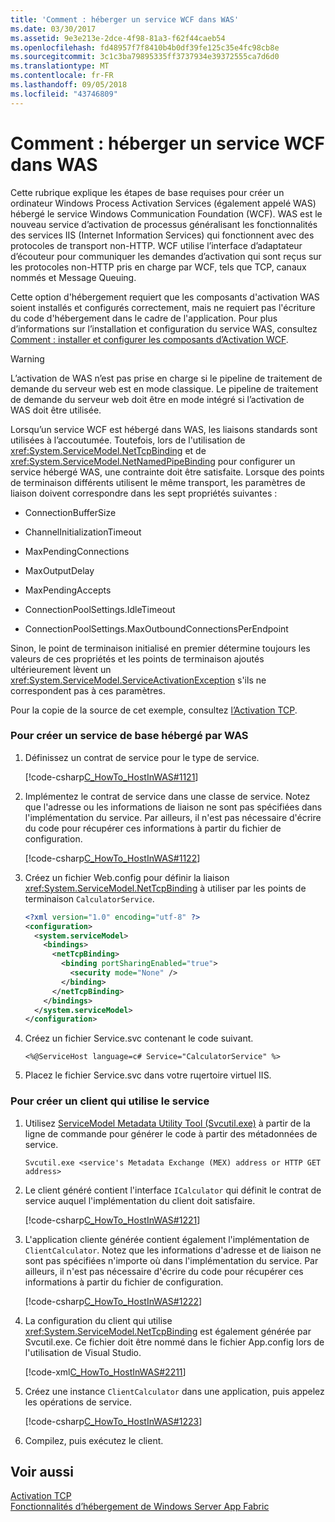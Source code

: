 ```yaml
---
title: 'Comment : héberger un service WCF dans WAS'
ms.date: 03/30/2017
ms.assetid: 9e3e213e-2dce-4f98-81a3-f62f44caeb54
ms.openlocfilehash: fd48957f7f8410b4b0df39fe125c35e4fc98cb8e
ms.sourcegitcommit: 3c1c3ba79895335ff3737934e39372555ca7d6d0
ms.translationtype: MT
ms.contentlocale: fr-FR
ms.lasthandoff: 09/05/2018
ms.locfileid: "43746809"
---
```

# <a name="how-to-host-a-wcf-service-in-was"></a>Comment : héberger un service WCF dans WAS
Cette rubrique explique les étapes de base requises pour créer un ordinateur Windows Process Activation Services (également appelé WAS) hébergé le service Windows Communication Foundation (WCF). WAS est le nouveau service d’activation de processus généralisant les fonctionnalités des services IIS (Internet Information Services) qui fonctionnent avec des protocoles de transport non-HTTP. WCF utilise l’interface d’adaptateur d’écouteur pour communiquer les demandes d’activation qui sont reçus sur les protocoles non-HTTP pris en charge par WCF, tels que TCP, canaux nommés et Message Queuing.  
  
 Cette option d'hébergement requiert que les composants d'activation WAS soient installés et configurés correctement, mais ne requiert pas l'écriture du code d'hébergement dans le cadre de l'application. Pour plus d’informations sur l’installation et configuration du service WAS, consultez [Comment : installer et configurer les composants d’Activation WCF](../../../../docs/framework/wcf/feature-details/how-to-install-and-configure-wcf-activation-components.md).  
  
> [!WARNING]
>  L’activation de WAS n’est pas prise en charge si le pipeline de traitement de demande du serveur web est en mode classique. Le pipeline de traitement de demande du serveur web doit être en mode intégré si l’activation de WAS doit être utilisée.  
  
 Lorsqu’un service WCF est hébergé dans WAS, les liaisons standards sont utilisées à l’accoutumée. Toutefois, lors de l'utilisation de <xref:System.ServiceModel.NetTcpBinding> et de <xref:System.ServiceModel.NetNamedPipeBinding> pour configurer un service hébergé WAS, une contrainte doit être satisfaite. Lorsque des points de terminaison différents utilisent le même transport, les paramètres de liaison doivent correspondre dans les sept propriétés suivantes :  
  
-   ConnectionBufferSize  
  
-   ChannelInitializationTimeout  
  
-   MaxPendingConnections  
  
-   MaxOutputDelay  
  
-   MaxPendingAccepts  
  
-   ConnectionPoolSettings.IdleTimeout  
  
-   ConnectionPoolSettings.MaxOutboundConnectionsPerEndpoint  
  
 Sinon, le point de terminaison initialisé en premier détermine toujours les valeurs de ces propriétés et les points de terminaison ajoutés ultérieurement lèvent un <xref:System.ServiceModel.ServiceActivationException> s'ils ne correspondent pas à ces paramètres.  
  
 Pour la copie de la source de cet exemple, consultez [l’Activation TCP](../../../../docs/framework/wcf/samples/tcp-activation.md).  
  
### <a name="to-create-a-basic-service-hosted-by-was"></a>Pour créer un service de base hébergé par WAS  
  
1.  Définissez un contrat de service pour le type de service.  
  
     [!code-csharp[C_HowTo_HostInWAS#1121](../../../../samples/snippets/csharp/VS_Snippets_CFX/c_howto_hostinwas/cs/service.cs#1121)]  
  
2.  Implémentez le contrat de service dans une classe de service. Notez que l'adresse ou les informations de liaison ne sont pas spécifiées dans l'implémentation du service. Par ailleurs, il n'est pas nécessaire d'écrire du code pour récupérer ces informations à partir du fichier de configuration.  
  
     [!code-csharp[C_HowTo_HostInWAS#1122](../../../../samples/snippets/csharp/VS_Snippets_CFX/c_howto_hostinwas/cs/service.cs#1122)]  
  
3.  Créez un fichier Web.config pour définir la liaison <xref:System.ServiceModel.NetTcpBinding> à utiliser par les points de terminaison `CalculatorService`.  
  
    ```xml  
    <?xml version="1.0" encoding="utf-8" ?>  
    <configuration>  
      <system.serviceModel>  
        <bindings>  
          <netTcpBinding>  
            <binding portSharingEnabled="true">  
              <security mode="None" />  
            </binding>  
          </netTcpBinding>  
        </bindings>  
      </system.serviceModel>  
    </configuration>  
    ```  
  
4.  Créez un fichier Service.svc contenant le code suivant.  
  
    ```  
    <%@ServiceHost language=c# Service="CalculatorService" %>   
    ```  
  
5.  Placez le fichier Service.svc dans votre rɰertoire virtuel IIS.  
  
### <a name="to-create-a-client-to-use-the-service"></a>Pour créer un client qui utilise le service  
  
1.  Utilisez [ServiceModel Metadata Utility Tool (Svcutil.exe)](../../../../docs/framework/wcf/servicemodel-metadata-utility-tool-svcutil-exe.md) à partir de la ligne de commande pour générer le code à partir des métadonnées de service.  
  
    ```  
    Svcutil.exe <service's Metadata Exchange (MEX) address or HTTP GET address>   
    ```  
  
2.  Le client généré contient l'interface `ICalculator` qui définit le contrat de service auquel l'implémentation du client doit satisfaire.  
  
     [!code-csharp[C_HowTo_HostInWAS#1221](../../../../samples/snippets/csharp/VS_Snippets_CFX/c_howto_hostinwas/cs/client.cs#1221)]  
  
3.  L'application cliente générée contient également l'implémentation de `ClientCalculator`. Notez que les informations d'adresse et de liaison ne sont pas spécifiées n'importe où dans l'implémentation du service. Par ailleurs, il n'est pas nécessaire d'écrire du code pour récupérer ces informations à partir du fichier de configuration.  
  
     [!code-csharp[C_HowTo_HostInWAS#1222](../../../../samples/snippets/csharp/VS_Snippets_CFX/c_howto_hostinwas/cs/client.cs#1222)]  
  
4.  La configuration du client qui utilise <xref:System.ServiceModel.NetTcpBinding> est également générée par Svcutil.exe. Ce fichier doit être nommé dans le fichier App.config lors de l'utilisation de Visual Studio.  
  
     [!code-xml[C_HowTo_HostInWAS#2211](../../../../samples/snippets/csharp/VS_Snippets_CFX/c_howto_hostinwas/common/app.config#2211)]   
  
5.  Créez une instance `ClientCalculator` dans une application, puis appelez les opérations de service.  
  
     [!code-csharp[C_HowTo_HostInWAS#1223](../../../../samples/snippets/csharp/VS_Snippets_CFX/c_howto_hostinwas/cs/client.cs#1223)]  
  
6.  Compilez, puis exécutez le client.  
  
## <a name="see-also"></a>Voir aussi  
 [Activation TCP](../../../../docs/framework/wcf/samples/tcp-activation.md)  
 [Fonctionnalités d’hébergement de Windows Server App Fabric](https://go.microsoft.com/fwlink/?LinkId=201276)
